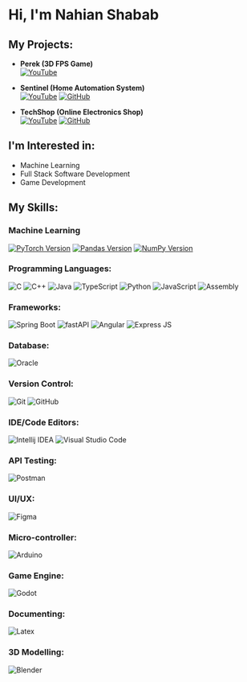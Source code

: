 <!-- ## Languages
![C++](https://img.shields.io/badge/-C++-000000?style=flat&logo=c%2B%2B)
![Java](https://img.shields.io/badge/-Java-000000?style=flat&logo=java)
![Python](https://img.shields.io/badge/-Python-000000?style=flat&logo=python)
![JavaScript](https://img.shields.io/badge/-JavaScript-000000?style=flat&logo=javascript)
![SQL](https://img.shields.io/badge/-SQL-000000?style=flat&logo=mysql)

![GitHub stats](https://github-readme-stats.vercel.app/api?username=NahianShabab&show_icons=true&theme=tokyonight)
![Top Langs](https://github-readme-stats.vercel.app/api/top-langs/?username=NahianShabab&layout=compact&langs_count=7)   -->

# Hi, I'm Nahian Shabab
## My Projects:

- **Perek (3D FPS Game)**  
  [![YouTube](https://img.shields.io/badge/YouTube-red?logo=youtube&logoColor=white)]([https://www.youtube.com/](https://youtu.be/o402B_f8erI))
- **Sentinel (Home Automation System)**  
  [![YouTube](https://img.shields.io/badge/YouTube-red?logo=youtube&logoColor=white)](https://youtu.be/zYojUbHhq8A) [![GitHub](https://img.shields.io/badge/GitHub-black?logo=github&logoColor=white)]([https://github.com/](https://github.com/NahianShabab/SENTINEL))

- **TechShop (Online Electronics Shop)**  
  [![YouTube](https://img.shields.io/badge/YouTube-red?logo=youtube&logoColor=white)]([https://www.youtube.com/](https://youtu.be/0UzYuVkBIMI)) [![GitHub](https://img.shields.io/badge/GitHub-black?logo=github&logoColor=white)]([https://github.com/](https://github.com/alfahadarc/TechShop))


## I'm Interested in:
- Machine Learning
- Full Stack Software Development
- Game Development

## My Skills:

### Machine Learning
[![PyTorch Version](https://img.shields.io/badge/PyTorch-blue)](https://pytorch.org/)
[![Pandas Version](https://img.shields.io/badge/Pandas-brightgreen)](https://pandas.pydata.org/)
[![NumPy Version](https://img.shields.io/badge/NumPy-orange)](https://numpy.org/)



### Programming Languages:
![C](https://img.shields.io/badge/-C-00599C?logo=c&logoColor=white) ![C++](https://img.shields.io/badge/-C++-darkgreen?logo=c%2B%2B&logoColor=white) ![Java](https://img.shields.io/badge/-Java-ed1c16?logo=java&logoColor=white) ![TypeScript](https://img.shields.io/badge/-TypeScript-000000?logo=typescript&logoColor=white) ![Python](https://img.shields.io/badge/-Python-purple?logo=python&logoColor=white) ![JavaScript](https://img.shields.io/badge/-JavaScript-F7DF1E?logo=javascript&logoColor=black) ![Assembly](https://img.shields.io/badge/-Assembly-blue?logo=intel&logoColor=black)

### Frameworks:

![Spring Boot](https://img.shields.io/badge/-Spring%20Boot-6DB33F?logo=spring&logoColor=white) 
![fastAPI](https://img.shields.io/badge/-fast%20API-teal?logo=fastapi&logoColor=white)
![Angular](https://img.shields.io/badge/-Angular-DD0031?logo=angular&logoColor=white) ![Express JS](https://img.shields.io/badge/-Express%20JS-000000?logo=express&logoColor=white)

### Database:
![Oracle](https://img.shields.io/badge/-Oracle%20PL/SQL-white?logo=oracle&logoColor=red)

### Version Control:
![Git](https://img.shields.io/badge/-Git-F05032?logo=git&logoColor=white) ![GitHub](https://img.shields.io/badge/-GitHub-181717?logo=github&logoColor=white)

### IDE/Code Editors:
![Intellij IDEA](https://img.shields.io/badge/-Intellij%20IDEA-524f81?logo=intellij-idea&logoColor=white) ![Visual Studio Code](https://img.shields.io/badge/-VS%20Code-007ACC?logo=visual-studio-code&logoColor=white)

### API Testing:
![Postman](https://img.shields.io/badge/-Postman-orange?logo=postman&logoColor=white)

### UI/UX:
![Figma](https://img.shields.io/badge/-Figma-green?logo=figma&logoColor=black)



### Micro-controller:
![Arduino](https://img.shields.io/badge/-Arduino-00979D?logo=arduino&logoColor=white)

### Game Engine:
![Godot](https://img.shields.io/badge/-Godot-478CBF?logo=godot-engine&logoColor=white)

### Documenting:
![Latex](https://img.shields.io/badge/-LaTeX-008080?logo=latex&logoColor=white)

### 3D Modelling:
![Blender](https://img.shields.io/badge/-Blender-F5792A?logo=blender&logoColor=white)






